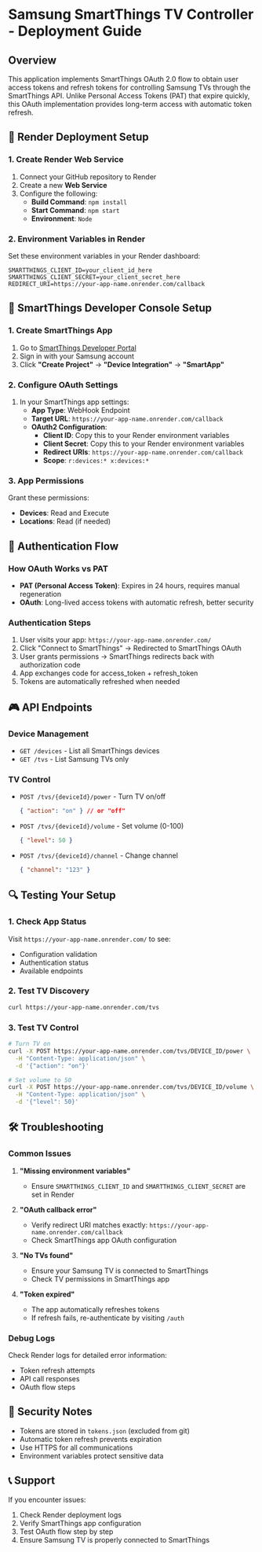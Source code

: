 # Samsung SmartThings TV Controller - Deployment Guide

## Overview

This application implements SmartThings OAuth 2.0 flow to obtain user access tokens and refresh tokens for controlling Samsung TVs through the SmartThings API. Unlike Personal Access Tokens (PAT) that expire quickly, this OAuth implementation provides long-term access with automatic token refresh.

## 🚀 Render Deployment Setup

### 1. Create Render Web Service

1. Connect your GitHub repository to Render
2. Create a new **Web Service**
3. Configure the following:
   - **Build Command**: `npm install`
   - **Start Command**: `npm start`
   - **Environment**: `Node`

### 2. Environment Variables in Render

Set these environment variables in your Render dashboard:

```
SMARTTHINGS_CLIENT_ID=your_client_id_here
SMARTTHINGS_CLIENT_SECRET=your_client_secret_here
REDIRECT_URI=https://your-app-name.onrender.com/callback
```

## 🔧 SmartThings Developer Console Setup

### 1. Create SmartThings App

1. Go to [SmartThings Developer Portal](https://developer.smartthings.com/)
2. Sign in with your Samsung account
3. Click **"Create Project"** → **"Device Integration"** → **"SmartApp"**

### 2. Configure OAuth Settings

1. In your SmartThings app settings:
   - **App Type**: WebHook Endpoint
   - **Target URL**: `https://your-app-name.onrender.com/callback`
   - **OAuth2 Configuration**:
     - **Client ID**: Copy this to your Render environment variables
     - **Client Secret**: Copy this to your Render environment variables
     - **Redirect URIs**: `https://your-app-name.onrender.com/callback`
     - **Scope**: `r:devices:* x:devices:*`

### 3. App Permissions

Grant these permissions:

- **Devices**: Read and Execute
- **Locations**: Read (if needed)

## 📱 Authentication Flow

### How OAuth Works vs PAT

- **PAT (Personal Access Token)**: Expires in 24 hours, requires manual regeneration
- **OAuth**: Long-lived access tokens with automatic refresh, better security

### Authentication Steps

1. User visits your app: `https://your-app-name.onrender.com/`
2. Click "Connect to SmartThings" → Redirected to SmartThings OAuth
3. User grants permissions → SmartThings redirects back with authorization code
4. App exchanges code for access_token + refresh_token
5. Tokens are automatically refreshed when needed

## 🎮 API Endpoints

### Device Management

- `GET /devices` - List all SmartThings devices
- `GET /tvs` - List Samsung TVs only

### TV Control

- `POST /tvs/{deviceId}/power` - Turn TV on/off

  ```json
  { "action": "on" } // or "off"
  ```

- `POST /tvs/{deviceId}/volume` - Set volume (0-100)

  ```json
  { "level": 50 }
  ```

- `POST /tvs/{deviceId}/channel` - Change channel
  ```json
  { "channel": "123" }
  ```

## 🔍 Testing Your Setup

### 1. Check App Status

Visit `https://your-app-name.onrender.com/` to see:

- Configuration validation
- Authentication status
- Available endpoints

### 2. Test TV Discovery

```bash
curl https://your-app-name.onrender.com/tvs
```

### 3. Test TV Control

```bash
# Turn TV on
curl -X POST https://your-app-name.onrender.com/tvs/DEVICE_ID/power \
  -H "Content-Type: application/json" \
  -d '{"action": "on"}'

# Set volume to 50
curl -X POST https://your-app-name.onrender.com/tvs/DEVICE_ID/volume \
  -H "Content-Type: application/json" \
  -d '{"level": 50}'
```

## 🛠️ Troubleshooting

### Common Issues

1. **"Missing environment variables"**

   - Ensure `SMARTTHINGS_CLIENT_ID` and `SMARTTHINGS_CLIENT_SECRET` are set in Render

2. **"OAuth callback error"**

   - Verify redirect URI matches exactly: `https://your-app-name.onrender.com/callback`
   - Check SmartThings app OAuth configuration

3. **"No TVs found"**

   - Ensure your Samsung TV is connected to SmartThings
   - Check TV permissions in SmartThings app

4. **"Token expired"**
   - The app automatically refreshes tokens
   - If refresh fails, re-authenticate by visiting `/auth`

### Debug Logs

Check Render logs for detailed error information:

- Token refresh attempts
- API call responses
- OAuth flow steps

## 🔐 Security Notes

- Tokens are stored in `tokens.json` (excluded from git)
- Automatic token refresh prevents expiration
- Use HTTPS for all communications
- Environment variables protect sensitive data

## 📞 Support

If you encounter issues:

1. Check Render deployment logs
2. Verify SmartThings app configuration
3. Test OAuth flow step by step
4. Ensure Samsung TV is properly connected to SmartThings
